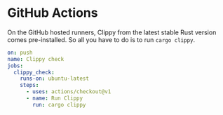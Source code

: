 # GitHub Actions

On the GitHub hosted runners, Clippy from the latest stable Rust version comes
pre-installed. So all you have to do is to run `cargo clippy`.

```yml
on: push
name: Clippy check
jobs:
  clippy_check:
    runs-on: ubuntu-latest
    steps:
      - uses: actions/checkout@v1
      - name: Run Clippy
        run: cargo clippy
```
